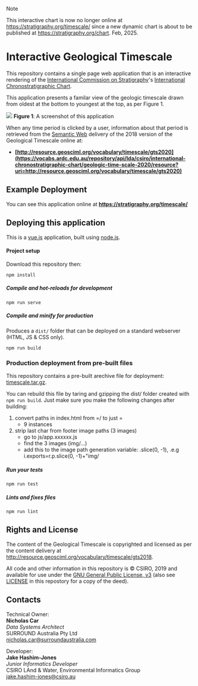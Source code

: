 > [!NOTE]  
> This interactive chart is now no longer online at <https://stratigraphy.org/timescale/> since a new dynamic chart is about to be published at <https://stratigraphy.org/chart>. Feb, 2025.

# Interactive Geological Timescale
This repository contains a single page web application that is an interactive rendering of the [International Commission on Stratigraphy](http://www.stratigraphy.org)'s [International Chronostratigraphic Chart](https://stratigraphy.org/chart).

This application presents a familar view of the geologic timescale drawn from oldest at the bottom to youngest at the top, as per Figure 1.

![](screenshot.png)
**Figure 1**: A screenshot of this application

When any time period is clicked by a user, information about that period is retrieved from the [Semantic Web](https://www.w3.org/standards/semanticweb/) delivery of the 2018 version of the Geological Timescale online at:

* **[http://resource.geosciml.org/vocabulary/timescale/gts2020](https://vocabs.ardc.edu.au/repository/api/lda/csiro/international-chronostratigraphic-chart/geologic-time-scale-2020/resource?uri=http://resource.geosciml.org/vocabulary/timescale/gts2020)**



## Example Deployment
You can see this application online at **<https://stratigraphy.org/timescale/>**


## Deploying this application
This is a [vue.js](https://vuejs.org/) application, built using [node.js](https://nodejs.org/en/).

#### Project setup
Download this repository then:
```
npm install
```

##### Compile and hot-reloads for development
```
npm run serve
```

##### Compile and minify for production
Produces a `dist/` folder that can be deployed on a standard webserver (HTML, JS & CSS only).
```
npm run build
```

### Production deployment from pre-built files
This repository contains a pre-built arechive file for deployment: [timescale.tar.gz](timescale.tar.gz).

You can rebuild this file by taring and gzipping the dist/ folder created with `npm run build`. Just make sure you make the following changes after building:

1. convert paths in index.html from =/ to just =
    * 9 instances
2. strip last char from footer image paths (3 images)
    * go to js/app.xxxxxx.js
    * find the 3 images (img/...)
    * add this to the image path generation variable: .slice(0, -1), .e.g i.exports=r.p.slice(0, -1)+"img/


##### Run your tests
```
npm run test
```

##### Lints and fixes files
```
npm run lint
```

## Rights and License
The content of the Geological Timescale is copyrighted and licensed as per the content delivery at <http://resource.geosciml.org/vocabulary/timescale/gts2018>.

All code and other information in this repository is &copy; CSIRO, 2019 and available for use under the [GNU General Public License, v3](https://www.gnu.org/licenses/gpl-3.0.en.html) (also see [LICENSE](LICENSE) in this repostory for a copy of the deed).


## Contacts
Technical Owner:  
**Nicholas Car**  
*Data Systems Architect*  
SURROUND Australia Pty Ltd  
<nicholas.car@surroundaustralia.com>

Developer:  
**Jake Hashim-Jones**  
*Junior Informatics Developer*  
CSIRO LAnd & Water, Environmental Informatics Group  
<jake.hashim-jones@csiro.au>  
